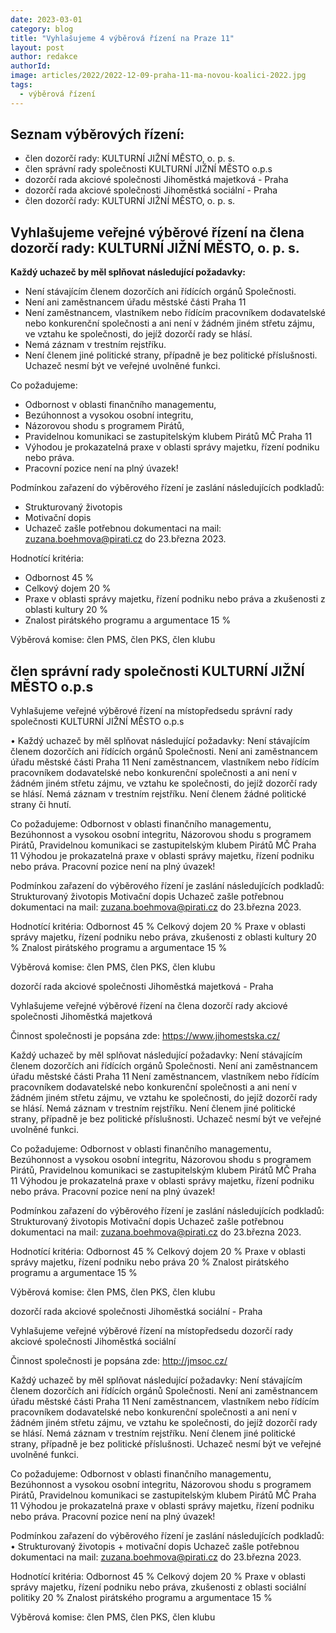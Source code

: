 ```yaml
---
date: 2023-03-01
category: blog
title: "Vyhlašujeme 4 výběrová řízení na Praze 11"
layout: post
author: redakce
authorId: 
image: articles/2022/2022-12-09-praha-11-ma-novou-koalici-2022.jpg
tags: 
  - výběrová řízení
---
```


## Seznam výběrových řízení:

- člen dozorčí rady: KULTURNÍ JIŽNÍ MĚSTO, o. p. s.
- člen správní rady společnosti KULTURNÍ JIŽNÍ MĚSTO o.p.s
- dozorčí rada akciové společnosti Jihoměstká majetková - Praha
- dozorčí rada akciové společnosti Jihoměstká sociální - Praha
- člen dozorčí rady: KULTURNÍ JIŽNÍ MĚSTO, o. p. s.

## Vyhlašujeme veřejné výběrové řízení na člena dozorčí rady: KULTURNÍ JIŽNÍ MĚSTO, o. p. s.

**Každý uchazeč by měl splňovat následující požadavky:**

- Není stávajícím členem dozorčích ani řídících orgánů Společnosti.
- Není ani zaměstnancem úřadu městské části Praha 11
- Není zaměstnancem, vlastníkem nebo řídícím pracovníkem dodavatelské nebo konkurenční společnosti a ani není v žádném jiném střetu zájmu, ve vztahu ke společnosti, do jejíž dozorčí rady se hlásí.
- Nemá záznam v trestním rejstříku.
- Není členem jiné politické strany, případně je bez politické příslušnosti. Uchazeč nesmí být ve veřejné uvolněné funkci.

Co požadujeme:
- Odbornost v oblasti finančního managementu,
- Bezúhonnost a vysokou osobní integritu,
- Názorovou shodu s programem Pirátů,
- Pravidelnou komunikaci se zastupitelským klubem Pirátů MČ Praha 11
- Výhodou je prokazatelná praxe v oblasti správy majetku, řízení podniku nebo práva.
- Pracovní pozice není na plný úvazek!

Podmínkou zařazení do výběrového řízení je zaslání následujících podkladů:
- Strukturovaný životopis
- Motivační dopis
- Uchazeč zašle potřebnou dokumentaci na mail: zuzana.boehmova@pirati.cz do 23.března 2023.

Hodnotící kritéria:
- Odbornost 45 %
- Celkový dojem 20 %
- Praxe v oblasti správy majetku, řízení podniku nebo práva a zkušenosti z oblasti kultury 20 %
- Znalost pirátského programu a argumentace 15 %

Výběrová komise: člen PMS, člen PKS, člen klubu

## člen správní rady společnosti KULTURNÍ JIŽNÍ MĚSTO o.p.s

Vyhlašujeme veřejné výběrové řízení na místopředsedu správní rady společnosti KULTURNÍ JIŽNÍ MĚSTO o.p.s

• Každý uchazeč by měl splňovat následující požadavky:
Není stávajícím členem dozorčích ani řídících orgánů Společnosti.
Není ani zaměstnancem úřadu městské části Praha 11
Není zaměstnancem, vlastníkem nebo řídícím pracovníkem dodavatelské nebo konkurenční společnosti a ani není v žádném jiném střetu zájmu, ve vztahu ke společnosti, do jejíž dozorčí rady se hlásí.
Nemá záznam v trestním rejstříku.
Není členem žádné politické strany či hnutí.

Co požadujeme:
Odbornost v oblasti finančního managementu,
Bezúhonnost a vysokou osobní integritu,
Názorovou shodu s programem Pirátů,
Pravidelnou komunikaci se zastupitelským klubem Pirátů MČ Praha 11
Výhodou je prokazatelná praxe v oblasti správy majetku, řízení podniku nebo práva.
Pracovní pozice není na plný úvazek!

Podmínkou zařazení do výběrového řízení je zaslání následujících podkladů:
Strukturovaný životopis
Motivační dopis
Uchazeč zašle potřebnou dokumentaci na mail: zuzana.boehmova@pirati.cz do 23.března 2023.

Hodnotící kritéria:
Odbornost 45 %
Celkový dojem 20 %
Praxe v oblasti správy majetku, řízení podniku nebo práva, zkušenosti z oblasti kultury 20 %
Znalost pirátského programu a argumentace 15 %

Výběrová komise: člen PMS, člen PKS, člen klubu

dozorčí rada akciové společnosti Jihoměstká majetková - Praha

Vyhlašujeme veřejné výběrové řízení na člena dozorčí rady akciové společnosti Jihoměstká majetková

Činnost společnosti je popsána zde: https://www.jihomestska.cz/

Každý uchazeč by měl splňovat následující požadavky:
Není stávajícím členem dozorčích ani řídících orgánů Společnosti.
Není ani zaměstnancem úřadu městské části Praha 11
Není zaměstnancem, vlastníkem nebo řídícím pracovníkem dodavatelské nebo konkurenční společnosti a ani není v žádném jiném střetu zájmu, ve vztahu ke společnosti, do jejíž dozorčí rady se hlásí.
Nemá záznam v trestním rejstříku.
Není členem jiné politické strany, případně je bez politické příslušnosti. Uchazeč nesmí být ve veřejné uvolněné funkci.

Co požadujeme:
Odbornost v oblasti finančního managementu,
Bezúhonnost a vysokou osobní integritu,
Názorovou shodu s programem Pirátů,
Pravidelnou komunikaci se zastupitelským klubem Pirátů MČ Praha 11
Výhodou je prokazatelná praxe v oblasti správy majetku, řízení podniku nebo práva.
Pracovní pozice není na plný úvazek!

Podmínkou zařazení do výběrového řízení je zaslání následujících podkladů:
Strukturovaný životopis
Motivační dopis
Uchazeč zašle potřebnou dokumentaci na mail: zuzana.boehmova@pirati.cz do 23.března 2023.

Hodnotící kritéria:
Odbornost 45 %
Celkový dojem 20 %
Praxe v oblasti správy majetku, řízení podniku nebo práva 20 %
Znalost pirátského programu a argumentace 15 %

Výběrová komise: člen PMS, člen PKS, člen klubu

dozorčí rada akciové společnosti Jihoměstká sociální - Praha

Vyhlašujeme veřejné výběrové řízení na místopředsedu dozorčí rady akciové společnosti Jihoměstká sociální

Činnost společnosti je popsána zde: http://jmsoc.cz/

Každý uchazeč by měl splňovat následující požadavky:
Není stávajícím členem dozorčích ani řídících orgánů Společnosti.
Není ani zaměstnancem úřadu městské části Praha 11
Není zaměstnancem, vlastníkem nebo řídícím pracovníkem dodavatelské nebo konkurenční společnosti a ani není v žádném jiném střetu zájmu, ve vztahu ke společnosti, do jejíž dozorčí rady se hlásí.
Nemá záznam v trestním rejstříku.
Není členem jiné politické strany, případně je bez politické příslušnosti. Uchazeč nesmí být ve veřejné uvolněné funkci.

Co požadujeme:
Odbornost v oblasti finančního managementu,
Bezúhonnost a vysokou osobní integritu,
Názorovou shodu s programem Pirátů,
Pravidelnou komunikaci se zastupitelským klubem Pirátů MČ Praha 11
Výhodou je prokazatelná praxe v oblasti správy majetku, řízení podniku nebo práva.
Pracovní pozice není na plný úvazek!

Podmínkou zařazení do výběrového řízení je zaslání následujících podkladů:
• Strukturovaný životopis + motivační dopis
Uchazeč zašle potřebnou dokumentaci na mail: zuzana.boehmova@pirati.cz do 23.března 2023.

Hodnotící kritéria:
Odbornost 45 %
Celkový dojem 20 %
Praxe v oblasti správy majetku, řízení podniku nebo práva, zkušenosti z oblasti sociální politiky 20 %
Znalost pirátského programu a argumentace 15 %

Výběrová komise: člen PMS, člen PKS, člen klubu
